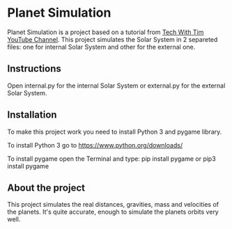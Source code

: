 # Planet Simulation

Planet Simulation is a project based on a tutorial from <a href="https://www.youtube.com/@TechWithTim">Tech With Tim YouTube Channel</a>. This project simulates the Solar System in 2 separeted files: one for internal Solar System and other for the external one.

## Instructions

Open internal.py for the internal Solar System or external.py for the external Solar System.

## Installation

To make this project work you need to install Python 3 and pygame library.

To install Python 3 go to https://www.python.org/downloads/

To install pygame open the Terminal and type: 
pip install pygame
or
pip3 install pygame

## About the project

This project simulates the real distances, gravities, mass and velocities of the planets. It's quite accurate, enough to simulate the planets orbits very well.

